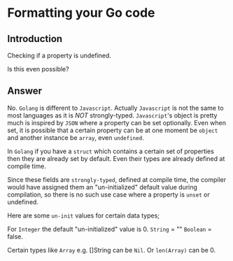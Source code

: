 # Formatting your Go code

## Introduction

Checking if a property is undefined.

Is this even possible?

## Answer
No. `Golang` is different to `Javascript`. Actually `Javascript` is not the same to most languages as it is *NOT* strongly-typed.
`Javascript`'s object is pretty much is inspired by `JSON` where a property can be set optionally. Even when set,
it is possible that a certain property can be at one moment be `object` and another instance be `array`, even `undefined`.

In `Golang` if you have a `struct` which contains a certain set of properties then they are already set by default.
Even their types are already defined at compile time.

Since these fields are `strongly-typed`, defined at compile time, the compiler would have assigned them
an "un-initialized" default value during compilation, so there is no such use case where a property is `unset`
or undefined.

Here are some `un-init` values for certain data types;

For `Integer` the default "un-initialized" value is 0. 
`String` = ""
`Boolean` = false.


Certain types like `Array` e.g. []String can be `Nil`.
Or `len(Array)` can be 0.

